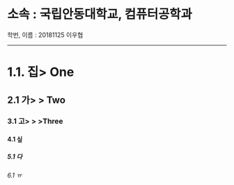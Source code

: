 소속 : 국립안동대학교, 컴퓨터공학과
========================

학번, 이름 : 20181125 이우협

--------------------------------
# 1.1. 집> One
## 2.1 가>	> Two
### 3.1 고>	>	>Three
#### 4.1 싶
##### 5.1 다
###### 6.1 ㅠ



